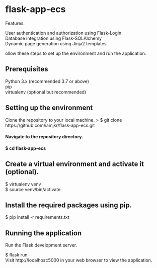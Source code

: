 # flask-app-ecs

Features:

User authentication and authorization using Flask-Login<br>
Database integration using Flask-SQLAlchemy<br>
Dynamic page generation using Jinja2 templates<br>

ollow these steps to set up the environment and run the application.

<h2>Prerequisites</h2>
Python 3.x (recommended 3.7 or above)<br>
pip<br>
virtualenv (optional but recommended)<br>

<h2>Setting up the environment</h2>
Clone the repository to your local machine. > $ git clone https://github.com/iamjkr/flask-app-ecs.git<br>

<h4>Navigate to the repository directory.<h4>

$ cd flask-app-ecs
<h2>Create a virtual environment and activate it (optional).</h2>

$ virtualenv venv<br>
$ source venv/bin/activate<br>

<h2>Install the required packages using pip.</h2>
$ pip install -r requirements.txt<br>

<h2>Running the application</h2>

Run the Flask development server.<br>

$ flask run<br>
Visit http://localhost:5000 in your web browser to view the application.
